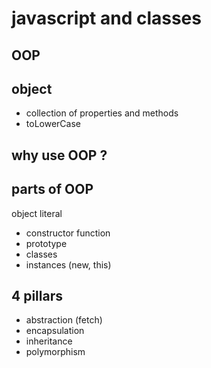# javascript and classes 

## OOP 

## object
- collection of properties and methods
- toLowerCase

## why use OOP ?

## parts of OOP
object literal

- constructor function
- prototype
- classes
- instances (new, this)


## 4 pillars
- abstraction            (fetch)
- encapsulation
- inheritance
- polymorphism
